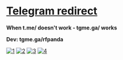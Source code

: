 # [Telegram redirect](https://tgme.ga)

**When t.me/ doesn't work - tgme.ga/ works**

**Dev: tgme.ga/rfpanda**

[![1](https://github.com/RFPanda/tgme.github.io/blob/main/assets/1.jpeg)](https://tgme.cf)
[![2](https://github.com/RFPanda/tgme.github.io/blob/main/assets/2.jpeg)](https://tgme.cf)
[![3](https://github.com/RFPanda/tgme.github.io/blob/main/assets/3.jpeg)](https://tgme.cf)
[![4](https://github.com/RFPanda/tgme.github.io/blob/main/assets/4.jpeg)](https://tgme.cf)
